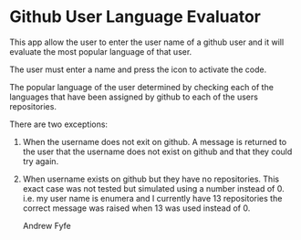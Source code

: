 Github User Language Evaluator
==============================

This app allow the user to enter the user name of a github user and it will evaluate the most popular language of that user.

The user must enter a name and press the icon to activate the code.

The popular language of the user determined by checking each of the languages that have been assigned by github to each of the users repositories.

There are two exceptions:

1. When the username does not exit on github.
  A message is returned to the user that the username does not exist on github and that they could try again.
2. When username exists on github but they have no repositories.
   This exact case was not tested but simulated using a number instead of 0.  i.e. my user name is enumera and I currently have 13 repositories the correct message was raised when 13 was used instead of 0.

   Andrew Fyfe
